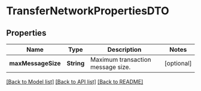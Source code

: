 # TransferNetworkPropertiesDTO

## Properties
Name | Type | Description | Notes
------------ | ------------- | ------------- | -------------
**maxMessageSize** | **String** | Maximum transaction message size. | [optional] 

[[Back to Model list]](../README.md#documentation-for-models) [[Back to API list]](../README.md#documentation-for-api-endpoints) [[Back to README]](../README.md)


